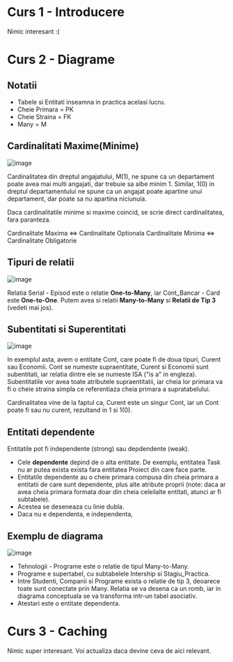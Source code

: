 # Curs 1 - Introducere

Nimic interesant :( 

# Curs 2 - Diagrame

## Notatii 

- Tabele si Entitati inseamna in practica acelasi lucru.
- Cheie Primara = PK
- Cheie Straina = FK 
- Many = M 


## Cardinalitati Maxime(Minime)

![image](https://github.com/user-attachments/assets/be3d8207-3576-4e39-a164-e362077e8306)

Cardinalitatea din dreptul angajatului, M(1), ne spune ca un departament poate avea mai multi angajati, dar trebuie sa aibe minim 1. 
Similar, 1(0) in dreptul departamentului ne spune ca un angajat poate apartine unui departament, dar poate sa nu apartina niciunuia. 

Daca cardinalitatile minime si maxime coincid, se scrie direct cardinalitatea, fara paranteza. 

Cardinalitate Maxima <=> Cardinalitate Optionala
Cardinalitate Minima <=> Cardinalitate Obligatorie

## Tipuri de relatii

![image](https://github.com/user-attachments/assets/ede854ea-b074-4dbd-a736-1f536e19924b)

Relatia Serial - Episod este o relatie **One-to-Many**, iar Cont_Bancar - Card este **One-to-One**. 
Putem avea si relatii **Many-to-Many** si **Relatii de Tip 3** (vedeti mai jos).

## Subentitati si Superentitati

![image](https://github.com/user-attachments/assets/82e5b6aa-b5da-466b-a9cc-4fd4585db462)

In exemplul asta, avem o entitate Cont, care poate fi de doua tipuri, Curent sau Economii.
Cont se numeste supraentitate, Curent si Economii sunt subentitati, iar relatia dintre ele se numeste ISA ("is a" in engleza). 
Subentitatile vor avea toate atributele supraentitatii, iar cheia lor primara va fi o cheie straina simpla ce referentiaza cheia primara a supratabelului. 

Cardinalitatea vine de la faptul ca, Curent este un singur Cont, iar un Cont poate fi sau nu curent, rezultand in 1 si 1(0). 

## Entitati dependente 
Entitatile pot fi independente (strong) sau depdendente (weak). 
- Cele **dependente** depind de o alta entitate. De exemplu, entitatea Task nu ar putea exista exista fara entitatea Proiect din care face parte.
- Entitatile dependente au o cheie primara compusa din cheia primara a entitatii de care sunt dependente, plus alte atribute proprii (note: daca ar avea cheia primara formata doar din cheia celeilalte entitati, atunci ar fi subtabele).
- Acestea se deseneaza cu linie dubla.
- Daca nu e dependenta, e independenta,

## Exemplu de diagrama

![image](https://github.com/user-attachments/assets/b717ddbc-8fce-40ea-a041-6b5dae9affbe)

- Tehnologii - Programe este o relatie de tipul Many-to-Many. 
- Programe e supertabel, cu subtabelele Intership si Stagiu_Practica.
- Intre Studenti, Companii si Programe exista o relatie de tip 3, deoarece toate sunt conectate prin Many. Relatia se va desena ca un romb, iar in diagrama conceptuala se va transforma intr-un tabel asociativ. 
- Atestari este o entitate dependenta.

# Curs 3 - Caching

Nimic super interesant. Voi actualiza daca devine ceva de aici relevant.



